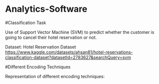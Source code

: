 # Analytics-Software

#Classification Task

Use of Support Vector Machine (SVM) to predict whether the customer is going to cancel their hotel reservation or not.

Dataset:
Hotel Reservation Dataset
https://www.kaggle.com/datasets/ahsan81/hotel-reservations-classification-dataset?datasetId=2783627&searchQuery=svm


#Different Encoding Techniques

Representation of different encoding techniques:
